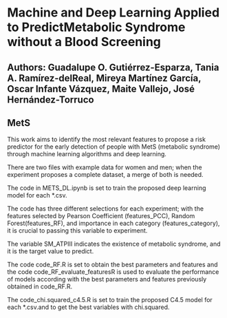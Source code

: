 # Machine and Deep Learning Applied to PredictMetabolic Syndrome without a Blood Screening

## Authors: Guadalupe O. Gutiérrez-Esparza, Tania A. Ramírez-delReal, Mireya Martínez García, Oscar Infante Vázquez, Maite Vallejo, José Hernández-Torruco 

## MetS

This work aims to identify the most relevant features to propose a risk predictor for the early detection of people with MetS (metabolic syndrome) through machine learning algorithms and deep learning.

There are two files with example data for women and men; when the experiment proposes a complete dataset, a merge of both is needed.

The code in METS_DL.ipynb is set to train the proposed deep learning model for each *.csv.

The code has three different selections for each experiment; with the features selected by Pearson Coefficient (features_PCC), Random Forest(features_RF), and importance in each category (features_category), it is crucial to passing this variable to experiment.  

The variable SM_ATPIII indicates the existence of metabolic syndrome, and it is the target value to predict.

The code code_RF.R is set to obtain the best parameters and features and the code code_RF_evaluate_featuresR is used to evaluate the performance of models according with the best parameters and features previously obtained in code_RF.R.

The code_chi.squared_c4.5.R is set to train the proposed C4.5 model for each *.csv.and to get the best variables with chi.squared.
